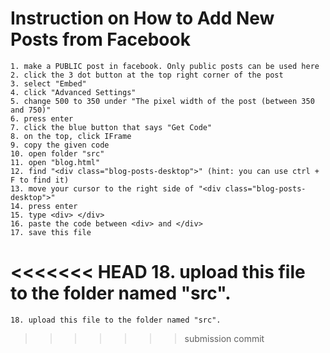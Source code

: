 # Instruction on How to Add New Posts from Facebook
	1. make a PUBLIC post in facebook. Only public posts can be used here
	2. click the 3 dot button at the top right corner of the post
	3. select "Embed"
	4. click "Advanced Settings"
	5. change 500 to 350 under "The pixel width of the post (between 350 and 750)"
	6. press enter
	7. click the blue button that says "Get Code"
	8. on the top, click IFrame
	9. copy the given code
	10. open folder "src"
	11. open "blog.html"
	12. find "<div class="blog-posts-desktop">" (hint: you can use ctrl + F to find it)
	13. move your cursor to the right side of "<div class="blog-posts-desktop">"
	14. press enter
	15. type <div> </div>
	16. paste the code between <div> and </div>
	17. save this file
<<<<<<< HEAD
	18. upload this file to the folder named "src".
=======
	18. upload this file to the folder named "src".
>>>>>>> submission commit

